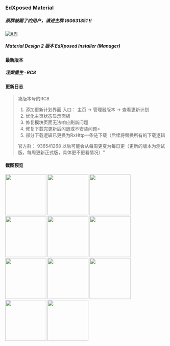 ### EdXposed Material
##### 原群被踢了的用户，请进主群 160631351 !!

[![API](https://img.shields.io/badge/API-26%2B-brightgreen.svg?style=flat)](https://android-arsenal.com/api?level=26)

##### Material Design 2 版本 EdXposed Installer (Manager)

#### 最新版本
##### 涅槃重生 · RC8

#### 更新日志
>凑版本号的RC8
>
>1. 添加更新计划界面
>   入口： 主页 -> 管理器版本 -> 查看更新计划
>2. 优化主页状态显示面板
>3. 修复模块页面无法响应刷新问题
>4. 修复下载完更新后闪退或不安装问题>
>5. 部分下载逻辑已更换为RxHttp一条链下载（后续将替换所有的下载逻辑
>
>官方群： 936541268
>以后可能会从每周更变为每日更（更新的版本为测试版，每周更新正式版，具体更不更看情况）"

#### 截图预览
<img src="/screenshot/edxp%20(1).png" width="128px"></img>
<img src="/screenshot/edxp%20(2).png" width="128px"></img>
<img src="/screenshot/edxp%20(3).png" width="128px"></img>
<img src="/screenshot/edxp%20(4).png" width="128px"></img>
<img src="/screenshot/edxp%20(5).png" width="128px"></img>
<img src="/screenshot/edxp%20(6).png" width="128px"></img>
<img src="/screenshot/edxp%20(7).png" width="128px"></img>
<img src="/screenshot/edxp%20(8).png" width="128px"></img>
<img src="/screenshot/edxp%20(9).png" width="128px"></img>
<img src="/screenshot/edxp%20(10).png" width="128px"></img>
<img src="/screenshot/edxp%20(11).png" width="128px"></img>
